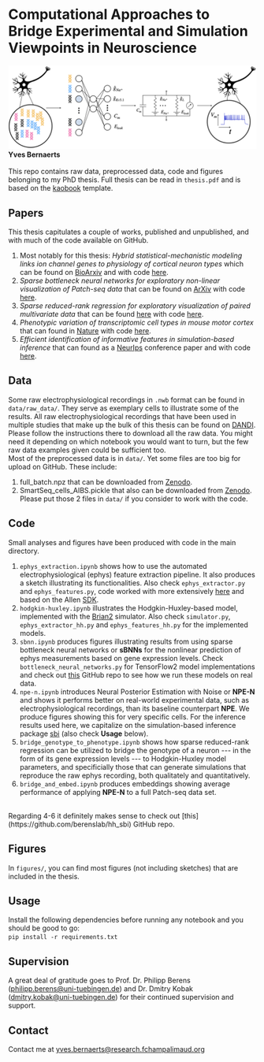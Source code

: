 # Computational Approaches to Bridge Experimental and Simulation Viewpoints in Neuroscience

![sketch](figures/bridge.jpeg)
<br>
**Yves Bernaerts**
<br>
<br>
This repo contains raw data, preprocessed data, code and figures belonging to my PhD thesis. Full thesis can be read in `thesis.pdf` and is based on the [kaobook](https://github.com/fmarotta/kaobook) template.

## Papers
This thesis capitulates a couple of works, published and unpublished, and with much of the code available on GitHub.
<br>
1. Most notably for this thesis: *Hybrid statistical-mechanistic modeling links ion channel genes to physiology of cortical neuron types* which can be found on [BioArxiv](https://www.biorxiv.org/content/10.1101/2023.03.02.530774v1) and with code [here](https://github.com/berenslab/hh_sbi).
2. *Sparse bottleneck neural networks for exploratory non-linear visualization of Patch-seq data* that can be found on [ArXiv](https://arxiv.org/abs/2006.10411) with code [here](https://github.com/berenslab/sBNN).
3. *Sparse reduced-rank regression for exploratory visualization of paired multivariate data* that can be found [here](https://rss.onlinelibrary.wiley.com/doi/10.1111/rssc.12494) with code [here](https://github.com/berenslab/patch-seq-rrr).
4. *Phenotypic variation of transcriptomic cell types in mouse motor cortex* that can found in [Nature](https://www.nature.com/articles/s41586-020-2907-3) with code [here](https://github.com/berenslab/mini-atlas).
5. *Efficient identification of informative features in simulation-based inference* that can found as a [NeurIps](https://openreview.net/forum?id=AYQI3rlp9tW) conference paper and with code [here](https://github.com/berenslab/fslm).

## Data
Some raw electrophysiological recordings in `.nwb` format can be found in `data/raw_data/`. They serve as exemplary cells to illustrate some of the results. All raw electrophysiological recordings that have been used in multiple studies that make up the bulk of this thesis can be found on [DANDI](https://dandiarchive.org/dandiset/000008/draft). Please follow the instructions there to download all the raw data. You might need it depending on which notebook you would want to turn, but the few raw data examples given could be sufficient too.
<br>
Most of the preprocessed data is in `data/`. Yet some files are too big for upload on GitHub. These include:
1. full_batch.npz that can be downloaded from [Zenodo](https://zenodo.org/record/7716391).
2. SmartSeq_cells_AIBS.pickle that also can be downloaded from [Zenodo](https://zenodo.org/record/5118962#.Y-IkqHbMIuU).
Please put those 2 files in `data/` if you consider to work with the code.

## Code
Small analyses and figures have been produced with code in the main directory.
1. `ephys_extraction.ipynb` shows how to use the automated electrophysiological (ephys) feature extraction pipeline. It also produces a sketch illustrating its functionalities. Also check `ephys_extractor.py` and `ephys_features.py`, code worked with more extensively [here](https://github.com/berenslab/EphysExtraction) and based on the Allen [SDK](https://github.com/AllenInstitute/AllenSDK/tree/master/allensdk/ephys).
2. `hodgkin-huxley.ipynb` illustrates the Hodgkin-Huxley-based model, implemented with the [Brian2](https://brian2.readthedocs.io/en/stable/) simulator. Also check `simulator.py`, `ephys_extractor_hh.py` and `ephys_features_hh.py` for the implemented models.
3. `sbnn.ipynb` produces figures illustrating results from using sparse bottleneck neural networks or **sBNNs** for the nonlinear prediction of ephys measurements based on gene expression levels. Check `bottleneck_neural_networks.py` for TensorFlow2 model implementations and check out [this](https://github.com/berenslab/sBNN) GitHub repo to see how we run these models on real data.
4. `npe-n.ipynb` introduces Neural Posterior Estimation with Noise or **NPE-N** and shows it performs better on real-world experimental data, such as electrophysiological recordings, than its baseline counterpart **NPE**. We produce figures showing this for very specific cells. For the inference results used here, we capitalize on the simulation-based inference package [sbi](https://github.com/mackelab/sbi) (also check **Usage** below).
5. `bridge_genotype_to_phenotype.ipynb` shows how sparse reduced-rank regression can be utilized to bridge the genotype of a neuron --- in the form of its gene expression levels --- to Hodgkin-Huxley model parameters, and specificially those that can generate simulations that reproduce the raw ephys recording, both qualitately and quantitatively.
6. `bridge_and_embed.ipynb` produces embeddings showing average performance of applying **NPE-N** to a full Patch-seq data set.
<br>
Regarding 4-6 it definitely makes sense to check out [this](https://github.com/berenslab/hh_sbi) GitHub repo.

## Figures
In `figures/`, you can find most figures (not including sketches) that are included in the thesis.

## Usage
Install the following dependencies before running any notebook and you should be good to go:
<br>
`pip install -r requirements.txt`

## Supervision
A great deal of gratitude goes to Prof. Dr. Philipp Berens (philipp.berens@uni-tuebingen.de) and Dr. Dmitry Kobak (dmitry.kobak@uni-tuebingen.de) for their continued supervision and support. 

## Contact
Contact me at yves.bernaerts@research.fchampalimaud.org
